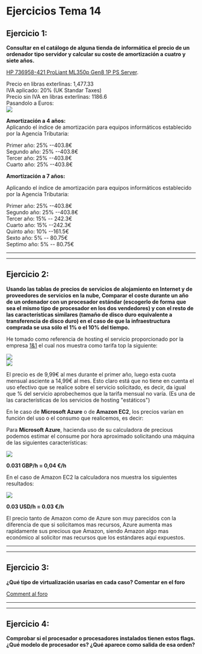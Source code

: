 Ejercicios Tema 14============Ejercicio 1:-----------**Consultar en el catálogo de alguna tienda de informática el precio de un ordenador tipo servidor y calcular su coste de amortización a cuatro y siete años.**[HP 736958-421 ProLiant ML350p Gen8 1P PS Server](http://www.amazon.co.uk/HP-736958-421-ProLiant-ML350p-Server/dp/B00F8A38N8/ref=sr_1_3?ie=UTF8&qid=1444209311&sr=8-3&keywords=Server+computer).Precio en libras exterlinas: 1,477.33   IVA aplicado: 20% (UK Standar Taxes)  Precio sin IVA en libras exterlinas: 1186.6  Pasandolo a Euros:  ![](http://i.imgur.com/nRJN8xq.png)  **Amortización a 4 años:**   Aplicando el índice de amortización para equipos informáticos establecido por la Agencia Tributaria:Primer año: 25% --403.8€   Segundo año: 25% --403.8€  Tercer año: 25% --403.8€  Cuarto año: 25% --403.8€  **Amortización a 7 años:**   Aplicando el índice de amortización para equipos informáticos establecido por la Agencia Tributaria:Primer año: 25% --403.8€   Segundo año: 25% --403.8€  Tercer año: 15% -- 242.3€  Cuarto año: 15% --242.3€    Quinto año: 10% --161.5€  Sexto año: 5% -- 80.75€  Septimo año: 5% -- 80.75€       ----------------------------------------------------------------------------------------------------------------------------------------Ejercicio 2:-----------**Usando las tablas de precios de servicios de alojamiento en Internet y de proveedores de servicios en la nube, Comparar el coste durante un año de un ordenador con un procesador estándar (escogerlo de forma que sea el mismo tipo de procesador en los dos vendedores) y con el resto de las características similares (tamaño de disco duro equivalente a transferencia de disco duro) en el caso de que la infraestructura comprada se usa sólo el 1% o el 10% del tiempo.**He tomado como referencia de hosting el servicio proporcionado por la empresa [1&1](http://www.1and1.es/alojamiento-web) el cual nos muestra como tarifa top la siguiente:![](http://i.imgur.com/4TVCLEg.png)  ![](http://i.imgur.com/Nlo7Swn.png)  El precio es de 9,99€ al mes durante el primer año, luego esta cuota mensual asciente a 14,99€ al mes. Esto claro está que no tiene en cuenta el uso efectivo que se realice sobre el servicio solicitado, es decir, da igual que % del servicio aprobechemos que la tarifa mensual no varía. (Es una de las características de los servicios de hosting "estáticos")En le caso de **Microsoft Azure** o de **Amazon EC2**, los precios varían en función del uso o el consumo que realicemos, es decir:  Para **Microsoft Azure**, hacienda uso de su calculadora de precious podemos estimar el consume por hora aproximado solicitando una máquina de las siguientes características:![](http://i.imgur.com/ClEQrlw.png)**0.031 GBP/h = 0,04 €/h**  En el caso de Amazon EC2 la calculadora nos muestra los siguientes resultados:  ![](http://i.imgur.com/7kK40C3.png)**0.03 USD/h = 0.03 €/h**El precio tanto de Amazon como de Azure son muy parecidos con la diferencia de que si solicitamos mas recursos, Azure aumenta mas rapidamente sus precious que Amazon, siendo Amazon algo mas económico al solicitor mas recursos que los estándares aquí expuestos.----------------------------------------------------------------------------------------------------------------------------------------Ejercicio 3:-----------**¿Qué tipo de virtualización usarías en cada caso? Comentar en el foro**[Comment al foro](https://github.com/JJ/IV-2015-16/issues/1#issuecomment-147791527) ----------------------------------------------------------------------------------------------------------------------------------------Ejercicio 4:-----------**Comprobar si el procesador o procesadores instalados tienen estos flags. ¿Qué modelo de procesador es? ¿Qué aparece como salida de esa orden?**
